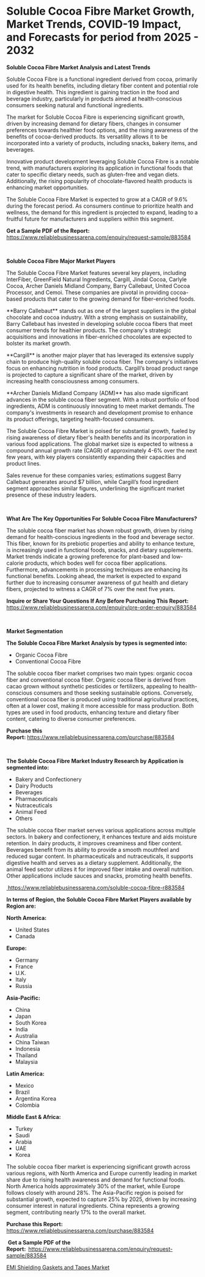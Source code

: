 <p><h1>Soluble Cocoa Fibre Market Growth, Market Trends, COVID-19 Impact, and Forecasts for period from 2025 - 2032</h1></p><p><strong>Soluble Cocoa Fibre Market Analysis and Latest Trends</strong></p>
<p><p>Soluble Cocoa Fibre is a functional ingredient derived from cocoa, primarily used for its health benefits, including dietary fiber content and potential role in digestive health. This ingredient is gaining traction in the food and beverage industry, particularly in products aimed at health-conscious consumers seeking natural and functional ingredients. </p><p>The market for Soluble Cocoa Fibre is experiencing significant growth, driven by increasing demand for dietary fibers, changes in consumer preferences towards healthier food options, and the rising awareness of the benefits of cocoa-derived products. Its versatility allows it to be incorporated into a variety of products, including snacks, bakery items, and beverages.</p><p>Innovative product development leveraging Soluble Cocoa Fibre is a notable trend, with manufacturers exploring its application in functional foods that cater to specific dietary needs, such as gluten-free and vegan diets. Additionally, the rising popularity of chocolate-flavored health products is enhancing market opportunities.</p><p>The Soluble Cocoa Fibre Market is expected to grow at a CAGR of 9.6% during the forecast period. As consumers continue to prioritize health and wellness, the demand for this ingredient is projected to expand, leading to a fruitful future for manufacturers and suppliers within this segment.</p></p>
<p><strong>Get a Sample PDF of the Report:&nbsp;</strong> <a href="https://www.reliablebusinessarena.com/enquiry/request-sample/883584?utm_campaign=2262&utm_medium=2&utm_source=Github&utm_content=ia&utm_term=01022025&utm_id=soluble-cocoa-fibre">https://www.reliablebusinessarena.com/enquiry/request-sample/883584</a></p>
<p>&nbsp;</p>
<p><strong>Soluble Cocoa Fibre Major Market Players</strong></p>
<p><p>The Soluble Cocoa Fibre Market features several key players, including InterFiber, GreenField Natural Ingredients, Cargill, Jindal Cocoa, Carlyle Cocoa, Archer Daniels Midland Company, Barry Callebaut, United Cocoa Processor, and Cemoi. These companies are pivotal in providing cocoa-based products that cater to the growing demand for fiber-enriched foods.</p><p>**Barry Callebaut** stands out as one of the largest suppliers in the global chocolate and cocoa industry. With a strong emphasis on sustainability, Barry Callebaut has invested in developing soluble cocoa fibers that meet consumer trends for healthier products. The company's strategic acquisitions and innovations in fiber-enriched chocolates are expected to bolster its market growth.</p><p>**Cargill** is another major player that has leveraged its extensive supply chain to produce high-quality soluble cocoa fiber. The company's initiatives focus on enhancing nutrition in food products. Cargill’s broad product range is projected to capture a significant share of the market, driven by increasing health consciousness among consumers.</p><p>**Archer Daniels Midland Company (ADM)** has also made significant advances in the soluble cocoa fiber segment. With a robust portfolio of food ingredients, ADM is continuously innovating to meet market demands. The company's investments in research and development promise to enhance its product offerings, targeting health-focused consumers.</p><p>The Soluble Cocoa Fibre Market is poised for substantial growth, fueled by rising awareness of dietary fiber's health benefits and its incorporation in various food applications. The global market size is expected to witness a compound annual growth rate (CAGR) of approximately 4-6% over the next few years, with key players consistently expanding their capacities and product lines.</p><p>Sales revenue for these companies varies; estimations suggest Barry Callebaut generates around $7 billion, while Cargill’s food ingredient segment approaches similar figures, underlining the significant market presence of these industry leaders.</p></p>
<p>&nbsp;</p>
<p><strong>What Are The Key Opportunities For Soluble Cocoa Fibre Manufacturers?</strong></p>
<p><p>The soluble cocoa fiber market has shown robust growth, driven by rising demand for health-conscious ingredients in the food and beverage sector. This fiber, known for its prebiotic properties and ability to enhance texture, is increasingly used in functional foods, snacks, and dietary supplements. Market trends indicate a growing preference for plant-based and low-calorie products, which bodes well for cocoa fiber applications. Furthermore, advancements in processing techniques are enhancing its functional benefits. Looking ahead, the market is expected to expand further due to increasing consumer awareness of gut health and dietary fibers, projected to witness a CAGR of 7% over the next five years.</p></p>
<p><strong>Inquire or Share Your Questions If Any Before Purchasing This Report:</strong> <a href="https://www.reliablebusinessarena.com/enquiry/pre-order-enquiry/883584?utm_campaign=2262&utm_medium=2&utm_source=Github&utm_content=ia&utm_term=01022025&utm_id=soluble-cocoa-fibre">https://www.reliablebusinessarena.com/enquiry/pre-order-enquiry/883584</a></p>
<p>&nbsp;</p>
<p><strong>Market Segmentation</strong></p>
<p><strong>The Soluble Cocoa Fibre Market Analysis by types is segmented into:</strong></p>
<p><ul><li>Organic Cocoa Fibre</li><li>Conventional Cocoa Fibre</li></ul></p>
<p><p>The soluble cocoa fiber market comprises two main types: organic cocoa fiber and conventional cocoa fiber. Organic cocoa fiber is derived from cacao grown without synthetic pesticides or fertilizers, appealing to health-conscious consumers and those seeking sustainable options. Conversely, conventional cocoa fiber is produced using traditional agricultural practices, often at a lower cost, making it more accessible for mass production. Both types are used in food products, enhancing texture and dietary fiber content, catering to diverse consumer preferences.</p></p>
<p><strong>Purchase this Report:&nbsp;</strong><a href="https://www.reliablebusinessarena.com/purchase/883584?utm_campaign=2262&utm_medium=2&utm_source=Github&utm_content=ia&utm_term=01022025&utm_id=soluble-cocoa-fibre">https://www.reliablebusinessarena.com/purchase/883584</a></p>
<p>&nbsp;</p>
<p><strong>The Soluble Cocoa Fibre Market Industry Research by Application is segmented into:</strong></p>
<p><ul><li>Bakery and Confectionery</li><li>Dairy Products</li><li>Beverages</li><li>Pharmaceuticals</li><li>Nutraceuticals</li><li>Animal Feed</li><li>Others</li></ul></p>
<p><p>The soluble cocoa fiber market serves various applications across multiple sectors. In bakery and confectionery, it enhances texture and aids moisture retention. In dairy products, it improves creaminess and fiber content. Beverages benefit from its ability to provide a smooth mouthfeel and reduced sugar content. In pharmaceuticals and nutraceuticals, it supports digestive health and serves as a dietary supplement. Additionally, the animal feed sector utilizes it for improved fiber intake and overall nutrition. Other applications include sauces and snacks, promoting health benefits.</p></p>
<p><a href="https://www.reliablebusinessarena.com/soluble-cocoa-fibre-r883584?utm_campaign=2262&utm_medium=2&utm_source=Github&utm_content=ia&utm_term=01022025&utm_id=soluble-cocoa-fibre">&nbsp;https://www.reliablebusinessarena.com/soluble-cocoa-fibre-r883584</a></p>
<p><strong>In terms of Region, the Soluble Cocoa Fibre Market Players available by Region are:</strong></p>
<p>
    <p> <strong> North America: </strong>
        <ul>
            <li>United States</li>
            <li>Canada</li>
        </ul>
        </p> 
    <p> <strong> Europe: </strong>
        <ul>
            <li>Germany</li>
            <li>France</li>
            <li>U.K.</li>
            <li>Italy</li>
            <li>Russia</li>
        </ul>
        </p> 
    <p> <strong> Asia-Pacific: </strong>
        <ul>
            <li>China</li>
            <li>Japan</li>
            <li>South Korea</li>
            <li>India</li>
            <li>Australia</li>
            <li>China Taiwan</li>
            <li>Indonesia</li>
            <li>Thailand</li>
            <li>Malaysia</li>
        </ul>
        </p> 
    <p> <strong> Latin America: </strong>
        <ul>
            <li>Mexico</li>
            <li>Brazil</li>
            <li>Argentina Korea</li>
            <li>Colombia</li>
        </ul>
        </p> 
    <p> <strong> Middle East & Africa: </strong>
        <ul>
            <li>Turkey</li>
            <li>Saudi</li>
            <li>Arabia</li>
            <li>UAE</li>
            <li>Korea</li>
        </ul>
    </p>
    </p>
<p><p>The soluble cocoa fiber market is experiencing significant growth across various regions, with North America and Europe currently leading in market share due to rising health awareness and demand for functional foods. North America holds approximately 30% of the market, while Europe follows closely with around 28%. The Asia-Pacific region is poised for substantial growth, expected to capture 25% by 2025, driven by increasing consumer interest in natural ingredients. China represents a growing segment, contributing nearly 17% to the overall market.</p></p>
<p><strong>Purchase this Report: </strong><a href="https://www.reliablebusinessarena.com/purchase/883584?utm_campaign=2262&utm_medium=2&utm_source=Github&utm_content=ia&utm_term=01022025&utm_id=soluble-cocoa-fibre">https://www.reliablebusinessarena.com/purchase/883584</a></p>
<p>&nbsp;<strong>Get a Sample PDF of the Report:&nbsp;&nbsp;</strong><a href="https://www.reliablebusinessarena.com/enquiry/request-sample/883584?utm_campaign=2262&utm_medium=2&utm_source=Github&utm_content=ia&utm_term=01022025&utm_id=soluble-cocoa-fibre">https://www.reliablebusinessarena.com/enquiry/request-sample/883584</a></p>
<p><strong></strong></p>
<p><p><a href="https://github.com/leopardmicheal7019/Market-Research-Report-List-1/blob/main/emi-shielding-gaskets-and-tapes-market.md?utm_campaign=2262&utm_medium=2&utm_source=Github&utm_content=ia&utm_term=01022025&utm_id=soluble-cocoa-fibre">EMI Shielding Gaskets and Tapes Market</a></p></p>